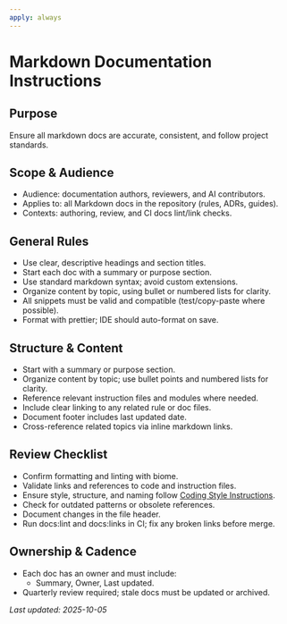 ```yaml
---
apply: always
---
```


# Markdown Documentation Instructions

## Purpose

Ensure all markdown docs are accurate, consistent, and follow project standards.

## Scope & Audience

- Audience: documentation authors, reviewers, and AI contributors.
- Applies to: all Markdown docs in the repository (rules, ADRs, guides).
- Contexts: authoring, review, and CI docs lint/link checks.

## General Rules

- Use clear, descriptive headings and section titles.
- Start each doc with a summary or purpose section.
- Use standard markdown syntax; avoid custom extensions.
- Organize content by topic, using bullet or numbered lists for clarity.
- All snippets must be valid and compatible (test/copy-paste where possible).
- Format with prettier; IDE should auto-format on save.

## Structure & Content

- Start with a summary or purpose section.
- Organize content by topic; use bullet points and numbered lists for clarity.
- Reference relevant instruction files and modules where needed.
- Include clear linking to any related rule or doc files.
- Document footer includes last updated date.
- Cross-reference related topics via inline markdown links.

## Review Checklist

- Confirm formatting and linting with biome.
- Validate links and references to code and instruction files.
- Ensure style, structure, and naming follow [Coding Style Instructions](./coding-style.md).
- Check for outdated patterns or obsolete references.
- Document changes in the file header.
- Run docs:lint and docs:links in CI; fix any broken links before merge.

## Ownership & Cadence

- Each doc has an owner and must include:
    - Summary, Owner, Last updated.
- Quarterly review required; stale docs must be updated or archived.

_Last updated: 2025-10-05_
